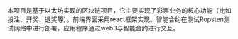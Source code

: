 本项目是基于以太坊实现的区块链项目，它主要实现了彩票业务的核心功能（比如投注、开奖、退奖等）。前端界面采用react框架实现。智能合约在测试Ropsten测试网络中进行部署，应用程序通过web3与智能合约进行交互。
